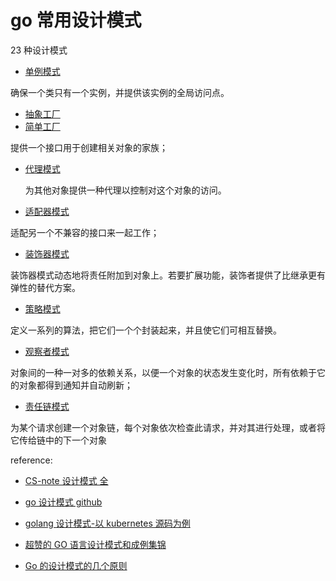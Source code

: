 # go 常用设计模式

23 种设计模式

- [单例模式](https://github.com/senghoo/golang-design-pattern/blob/master/03_singleton/singleton.go)

确保一个类只有一个实例，并提供该实例的全局访问点。

- [抽象工厂](https://github.com/senghoo/golang-design-pattern/blob/master/00_simple_factory/simple.go)
- [简单工厂](https://learnku.com/articles/33703)

提供一个接口用于创建相关对象的家族；

- [代理模式](https://github.com/senghoo/golang-design-pattern/blob/master/09_proxy/proxy.go)

  为其他对象提供一种代理以控制对这个对象的访问。

- [适配器模式](https://github.com/senghoo/golang-design-pattern/blob/master/02_adapter/adapter.go)

适配另一个不兼容的接口来一起工作；

- [装饰器模式](https://learnku.com/articles/33699)

装饰器模式动态地将责任附加到对象上。若要扩展功能，装饰者提供了比继承更有弹性的替代方案。

- [策略模式](https://learnku.com/articles/33698)

定义一系列的算法，把它们一个个封装起来，并且使它们可相互替换。

- [观察者模式](https://github.com/senghoo/golang-design-pattern/blob/master/10_observer/obserser.go)

对象间的一种一对多的依赖关系，以便一个对象的状态发生变化时，所有依赖于它的对象都得到通知并自动刷新；

- [责任链模式](https://learnku.com/articles/33708)

为某个请求创建一个对象链，每个对象依次检查此请求，并对其进行处理，或者将它传给链中的下一个对象

reference:

- [CS-note 设计模式 全](http://cyc2018.gitee.io/cs-notes/#/notes/%E8%AE%BE%E8%AE%A1%E6%A8%A1%E5%BC%8F)

- [go 设计模式 github](https://github.com/senghoo/golang-design-pattern)

- [golang 设计模式-以 kubernetes 源码为例
  ](https://juejin.im/post/5a113e686fb9a0452936596c)

- [超赞的 GO 语言设计模式和成例集锦](https://studygolang.com/articles/8230)

- [Go 的设计模式的几个原则](http://wjp2013.github.io/go/go-patterns/)
